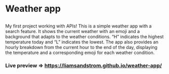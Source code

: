 # Weather app


##
My first project working with APIs! This is a simple weather app with a search feature. It shows the current weather with an emoji and a background that adapts to the weather conditions. “H” indicates the highest temperature today and “L” indicates the lowest. The app also provides an hourly breakdown from the current hour to the end of the day, displaying the temperature and a corresponding emoji for each weather condition.

### Live preview => https://liamsandstrom.github.io/weather-app/